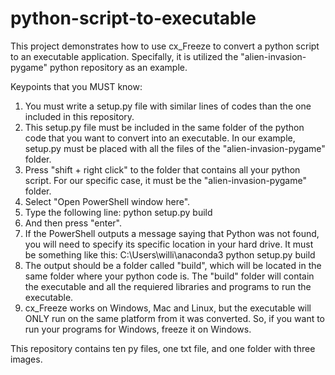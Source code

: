# python-script-to-executable

This project demonstrates how to use cx_Freeze to convert a python script to an executable application. Specifally, it is utilized the "alien-invasion-pygame" python repository as an example.

Keypoints that you MUST know:

1. You must write a setup.py file with similar lines of codes than the one included in this repository.
2. This setup.py file must be included in the same folder of the python code that you want to convert into an executable. In our example, setup.py must be placed with all the files of the "alien-invasion-pygame" folder.
3. Press "shift + right click" to the folder that contains all your python script. For our specific case, it must be the "alien-invasion-pygame" folder.
4. Select "Open PowerShell window here".
5. Type the following line: python setup.py build 
6. And then press "enter".
7. If the PowerShell outputs a message saying that Python was not found, you will need to specify its specific location in your hard drive. It must be something like this: C:\Users\willi\anaconda3 python setup.py build
8. The output should be a folder called "build", which will be located in the same folder where your python code is. The "build" folder will contain the executable and all the requiered libraries and programs to run the executable.
9. cx_Freeze works on Windows, Mac and Linux, but the executable will ONLY run on the same platform from it was converted. So, if you want to run your programs for Windows, freeze it on Windows.

This repository contains ten py files, one txt file, and one folder with three images.
